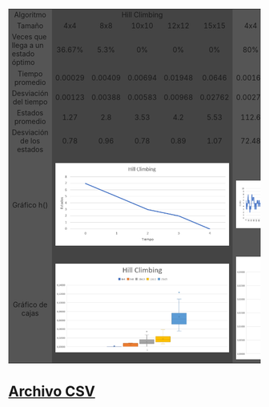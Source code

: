<table class="default">
  <colgroup bgcolor="#555555">
  <colgroup span="5" bgcolor="#444444">
  <colgroup span="5" bgcolor="#555555">
  <colgroup span="5" bgcolor="#444444">

  <tr >
    <td align="center">Algoritmo</td>
    <td colspan="5" align="center" >Hill Climbing</td>
    <td colspan="5" align="center" >Simulated Annealing</td>
    <td colspan="5" align="center" >Genético</td>
  </tr>
  <tr >
    <td align="center">Tamaño</td>
    <td align="center">4x4</td>
    <td align="center">8x8</td>
    <td align="center">10x10</td>
    <td align="center">12x12</td>
    <td align="center">15x15</td>
    <td align="center">4x4</td>
    <td align="center">8x8</td>
    <td align="center">10x10</td>
    <td align="center">12x12</td>
    <td align="center">15x15</td>
    <td align="center">4x4</td>
    <td align="center">8x8</td>
    <td align="center">10x10</td>
    <td align="center">12x12</td>
    <td align="center">15x15</td>
  </tr>
  <tr>
    <td >Veces que llega a un estado óptimo</td>
    <td align="center">36.67%</td>
    <td align="center">5.3%</td>
    <td align="center">0%</td>
    <td align="center">0%</td>
    <td align="center">0%</td>
    <td align="center">80%</td>
    <td align="center">40.7%</td>
    <td align="center">23.6%</td>
    <td align="center">0%</td>
    <td align="center">0%</td>
    <td align="center">100%</td>
    <td align="center">100%</td>
    <td align="center">75%</td>
    <td align="center">50%</td>
    <td align="center">40%</td>
  </tr>
  <tr>
    <td align="center">Tiempo promedio</td>
    <td align="center">0.00029</td>
    <td align="center">0.00409</td>
    <td align="center">0.00694</td>
    <td align="center">0.01948</td>
    <td align="center">0.0646</td>
    <td align="center">0.00162</td>
    <td align="center">0.0062</td>
    <td align="center">0.00671</td>
    <td align="center">0.0052</td>
    <td align="center">0.00589</td>
    <td align="center">0.00211</td>
    <td align="center">0.0592</td>
    <td align="center">0.37997</td>
    <td align="center">0.98976</td>
    <td align="center">2.12894</td>
  </tr>
  <tr>
    <td align="center">Desviación del tiempo</td>
    <td align="center">0.00123</td>
    <td align="center">0.00388</td>
    <td align="center">0.00583</td>
    <td align="center">0.00968</td>
    <td align="center">0.02762</td>
    <td align="center">0.00274</td>
    <td align="center">0.00358</td>
    <td align="center">0.0035</td>
    <td align="center">0.00377</td>
    <td align="center">0.00398</td>
    <td align="center">0.00331</td>
    <td align="center">0.03562</td>
    <td align="center">0.48303</td>
    <td align="center">0.7678</td>
    <td align="center">1.41947</td>
  </tr>
  <tr>
    <td align="center">Estados promedio</td>
    <td align="center">1.27</td>
    <td align="center">2.8</td>
    <td align="center">3.53</td>
    <td align="center">4.2</td>
    <td align="center">5.53</td>
    <td align="center">112.6</td>
    <td align="center">150.2</td>
    <td align="center">210.4</td>
    <td align="center">250</td>
    <td align="center">250</td>
    <td align="center">0.35</td>
    <td align="center">10.05</td>
    <td align="center">65</td>
    <td align="center">115.3</td>
    <td align="center">135.75</td>
  </tr>
  <tr>
    <td align="center">Desviación de los estados</td>
    <td align="center">0.78</td>
    <td align="center">0.96</td>
    <td align="center">0.78</td>
    <td align="center">0.89</td>
    <td align="center">1.07</td>
    <td align="center">72.48</td>
    <td align="center">0.0</td>
    <td align="center">0.0</td>
    <td align="center">0.0</td>
    <td align="center">0.0</td>
    <td align="center">0.49</td>
    <td align="center">5.89</td>
    <td align="center">80.28</td>
    <td align="center">86.97</td>
    <td align="center">80.83</td>
  </tr>
  <tr>
    <td align="center">Gráfico h()</td>
    <td colspan="5" align="center">
        <img src="https://github.com/Nano-Nathan/ia-uncuyo-2021/blob/main/tp5-busqueda-local/image/HC.png"/>
    </td>
    <td colspan="5" align="center">
        <img src="https://github.com/Nano-Nathan/ia-uncuyo-2021/blob/main/tp5-busqueda-local/image/SA.png" />
    </td>
    <td colspan="5" align="center">
        <img src="https://github.com/Nano-Nathan/ia-uncuyo-2021/blob/main/tp5-busqueda-local/image/G.png" />
    </td>
  </tr>
  <tr>
    <td align="center">Gráfico de cajas</td>
    <td colspan="5" align="center">
        <img src="https://github.com/Nano-Nathan/ia-uncuyo-2021/blob/main/tp5-busqueda-local/image/HCBox.png" />
    </td>
    <td colspan="5" align="center">
        <img src="https://github.com/Nano-Nathan/ia-uncuyo-2021/blob/main/tp5-busqueda-local/image/SABox.png" />
    </td>
    <td colspan="5" align="center">
        <img src="https://github.com/Nano-Nathan/ia-uncuyo-2021/blob/main/tp5-busqueda-local/image/GBox.png" />
    </td>
  </tr>
</table>

# [Archivo CSV][0]

[0]: https://github.com/Nano-Nathan/ia-uncuyo-2021/blob/main/tp5-busqueda-local/results.csv
